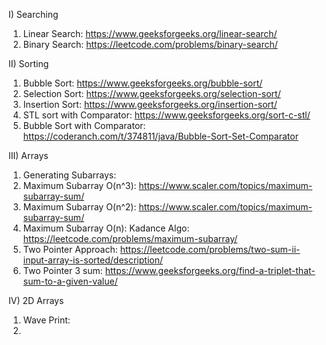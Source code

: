 I) Searching
1) Linear Search: https://www.geeksforgeeks.org/linear-search/
2) Binary Search: https://leetcode.com/problems/binary-search/

II) Sorting
1) Bubble Sort: https://www.geeksforgeeks.org/bubble-sort/
2) Selection Sort: https://www.geeksforgeeks.org/selection-sort/  
3) Insertion Sort: https://www.geeksforgeeks.org/insertion-sort/  
4) STL sort with Comparator: https://www.geeksforgeeks.org/sort-c-stl/
5) Bubble Sort with Comparator: https://coderanch.com/t/374811/java/Bubble-Sort-Set-Comparator

III) Arrays
1) Generating Subarrays: 
2) Maximum Subarray O(n^3): https://www.scaler.com/topics/maximum-subarray-sum/
3) Maximum Subarray O(n^2): https://www.scaler.com/topics/maximum-subarray-sum/
4) Maximum Subarray O(n): Kadance Algo: https://leetcode.com/problems/maximum-subarray/
5) Two Pointer Approach: https://leetcode.com/problems/two-sum-ii-input-array-is-sorted/description/
6) Two Pointer 3 sum: https://www.geeksforgeeks.org/find-a-triplet-that-sum-to-a-given-value/

IV) 2D Arrays
1) Wave Print: 
2) 